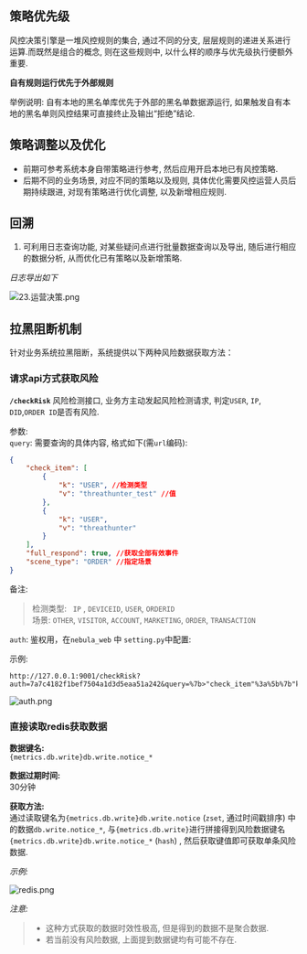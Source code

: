 ##  策略优先级

风控决策引擎是一堆风控规则的集合, 通过不同的分支, 层层规则的递进关系进行运算.而既然是组合的概念, 则在这些规则中, 以什么样的顺序与优先级执行便额外重要.

**自有规则运行优先于外部规则**

举例说明:
自有本地的黑名单库优先于外部的黑名单数据源运行, 如果触发自有本地的黑名单则风控结果可直接终止及输出“拒绝”结论.

##  策略调整以及优化

- 前期可参考系统本身自带策略进行参考, 然后应用开启本地已有风控策略.
- 后期不同的业务场景, 对应不同的策略以及规则, 具体优化需要风控运营人员后期持续跟进, 对现有策略进行优化调整, 以及新增相应规则.


##  回溯

1. 可利用日志查询功能, 对某些疑问点进行批量数据查询以及导出, 随后进行相应的数据分析, 从而优化已有策略以及新增策略.

*日志导出如下*

![23.运营决策.png](http://www.z4a.net/images/2018/11/28/23.png)


## 拉黑阻断机制

针对业务系统拉黑阻断，系统提供以下两种风险数据获取方法：

### 请求api方式获取风险

**`/checkRisk`** 风险检测接口, 业务方主动发起风险检测请求, 判定`USER`, `IP`, `DID`,`ORDER ID`是否有风险. 

参数:  
`query`:
需要查询的具体内容, 格式如下(需`url`编码): 

```json
{
	"check_item": [
		{
			"k": "USER", //检测类型
			"v": "threathunter_test" //值
		}, 
		{
			"k": "USER",
			"v": "threathunter"
		}
	],
	"full_respond": true, //获取全部有效事件
	"scene_type": "ORDER" //指定场景
}
```
备注: 
>   检测类型:   ` IP` , `DEVICEID`, `USER`, `ORDERID`  
>   场景: `OTHER`, `VISITOR`, `ACCOUNT`, `MARKETING`, `ORDER`, `TRANSACTION`

`auth`: 
 鉴权用，在`nebula_web` 中 `setting.py`中配置: 

示例: 

```
http://127.0.0.1:9001/checkRisk?auth=7a7c4182f1bef7504a1d3d5eaa51a242&query=%7b>"check_item"%3a%5b%7b"k"%3a"USER"%2c"v"%3a"threathunter_test"%7d%2c%7b"k"%3a"USER"%2c"v"%3a"threathunter"%7d%5d%2c"full_respond"%3atrue%2c"scene_type"%3a"ORDER"%7d
```

![auth.png](http://www.z4a.net/images/2018/12/10/e990124abe12f054ceafdca6975a6179.png)

### 直接读取redis获取数据

**数据键名:**   
`{metrics.db.write}db.write.notice_*`

**数据过期时间:**  
30分钟

**获取方法:**   
通过读取键名为`{metrics.db.write}db.write.notice` (`zset`, 通过时间戳排序) 中的数据`db.write.notice_*`, 与`{metrics.db.write}`进行拼接得到风险数据键名`{metrics.db.write}db.write.notice_*` (`hash`) , 然后获取键值即可获取单条风险数据. 

*示例:*    

![redis.png](https://www.z4a.net/images/2019/01/21/redis.png)

*注意:*  

>
> - 这种方式获取的数据时效性极高, 但是得到的数据不是聚合数据.
> - 若当前没有风险数据, 上面提到数据键均有可能不存在. 
